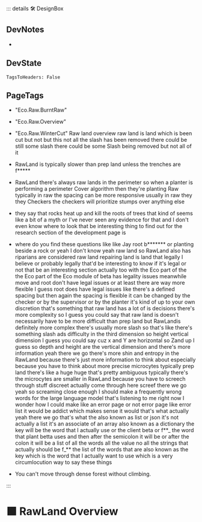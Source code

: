 ::: details 🛠 <dev>DesignBox</dev>

## DevNotes

-

## DevState

`TagsToHeaders: False`

<h2>PageTags</h2>

- "Eco.Raw.BurntRaw"
- "Eco.Raw.Overview"
- "Eco.Raw.WinterCut"
Raw land overview raw land is land which is been cut but not but this not all the slash has been removed there could be still some slash there could be some Slash being removed but not all of it

- RawLand is typically slower than prep land unless the trenches are f**\***

- RawLand there's always raw lands in the perimeter so when a planter is performing a perimeter Cover algorithm then they're planting Raw typically in raw the spacing can be more responsive usually in raw they they Checkers the checkers will prioritize stumps over anything else

- they say that rocks heat up and kill the roots of trees that kind of seems like a bit of a myth or I've never seen any evidence for that and I don't even know where to look that be interesting thing to find out for the research section of the development page is

- where do you find these questions like like Jay root b**\*\*\*** or planting beside a rock or yeah I don't know yeah raw land so RawLand also has riparians are considered raw land repairing land is land that legally I believe or probably legally that'd be interesting to know if it's legal or not that be an interesting section actually too with the Eco part of the the Eco part of the Eco module of beta has legality issues meanwhile move and root don't have legal issues or at least there are way more flexible I guess root does have legal issues like there's a defined spacing but then again the spacing is flexible it can be changed by the checker or by the supervisor or by the planter it's kind of up to your own discretion that's something that raw land has a lot of is decisions there's more complexity so I guess you could say that raw land is doesn't necessarily have to be more difficult than prep land but RawLandis definitely more complex there's usually more slash so that's like there's something slash ads difficulty in the third dimension so height vertical dimension I guess you could say cuz x and Y are horizontal so Zand up I guess so depth and height are the vertical dimension and there's more information yeah there we go there's more shin and entropy in the RawLand because there's just more information to think about especially because you have to think about more precise microcytes typically prep land there's like a huge huge that's pretty ambiguous typically there's the microcytes are smaller in RawLand because you have to screech through stuff discreet actually come through here screef there we go yeah so screaming close enough I should make a frequently wrong words for the large language model that's listening to me right now I wonder how I could make like an error page or not error page like error list it would be addict which makes sense it would that's what actually yeah there we go that's what the also known as list or json it's not actually a list it's an associate of an array also known as a dictionary the key will be the word that I actually use or the client beta or f**_ the word that plant betta uses and then after the semicolon it will be or after the colon it will be a list of all the words all the value no all the strings that actually should be f_** the list of the words that are also known as the key which is the word that I actually want to use which is a very circumlocution way to say these things

- You can't move through dense forest without climbing.

:::

# 🟩 <eco>RawLand Overview</eco>
